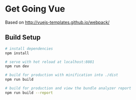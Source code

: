 # Get Going Vue

Based on http://vuejs-templates.github.io/webpack/

## Build Setup

``` bash
# install dependencies
npm install

# serve with hot reload at localhost:8081
npm run dev

# build for production with minification into ./dist
npm run build

# build for production and view the bundle analyzer report
npm run build --report
```
